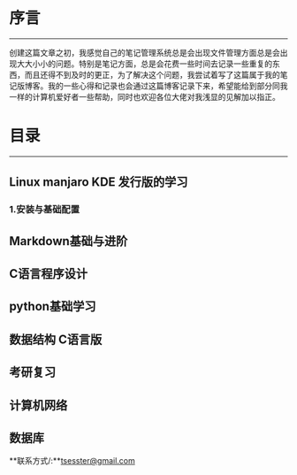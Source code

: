 # 序言
------
创建这篇文章之初，我感觉自己的笔记管理系统总是会出现文件管理方面总是会出现大大小小的问题。特别是笔记方面，总是会花费一些时间去记录一些重复的东西，而且还得不到及时的更正，为了解决这个问题，我尝试着写了这篇属于我的笔记版博客。我的一些心得和记录也会通过这篇博客记录下来，希望能给到部分同我一样的计算机爱好者一些帮助，同时也欢迎各位大佬对我浅显的见解加以指正。
# 目录
------

## Linux manjaro KDE 发行版的学习
 
### 1.安装与基础配置

## Markdown基础与进阶
## C语言程序设计
## python基础学习
## 数据结构 C语言版
## 考研复习
## 计算机网络
## 数据库

**联系方式/:**tsesster@gmail.com 
